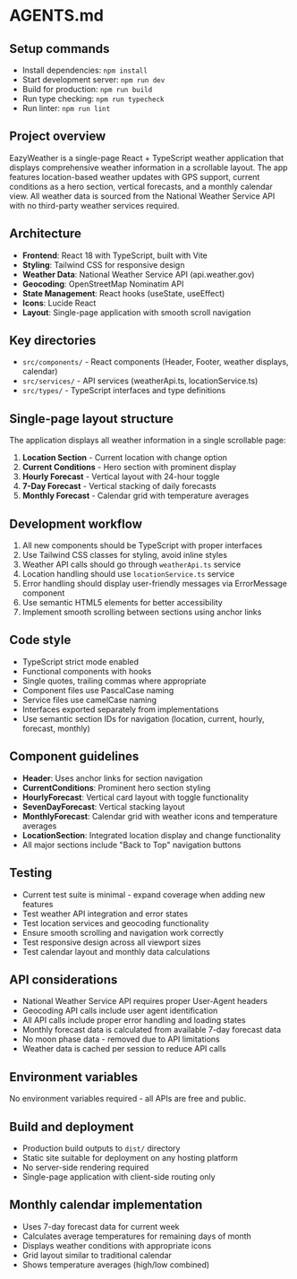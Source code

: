 # AGENTS.md

## Setup commands
- Install dependencies: `npm install`
- Start development server: `npm run dev`
- Build for production: `npm run build`
- Run type checking: `npm run typecheck`
- Run linter: `npm run lint`

## Project overview
EazyWeather is a single-page React + TypeScript weather application that displays comprehensive weather information in a scrollable layout. The app features location-based weather updates with GPS support, current conditions as a hero section, vertical forecasts, and a monthly calendar view. All weather data is sourced from the National Weather Service API with no third-party weather services required.

## Architecture
- **Frontend**: React 18 with TypeScript, built with Vite
- **Styling**: Tailwind CSS for responsive design
- **Weather Data**: National Weather Service API (api.weather.gov)
- **Geocoding**: OpenStreetMap Nominatim API
- **State Management**: React hooks (useState, useEffect)
- **Icons**: Lucide React
- **Layout**: Single-page application with smooth scroll navigation

## Key directories
- `src/components/` - React components (Header, Footer, weather displays, calendar)
- `src/services/` - API services (weatherApi.ts, locationService.ts)
- `src/types/` - TypeScript interfaces and type definitions

## Single-page layout structure
The application displays all weather information in a single scrollable page:
1. **Location Section** - Current location with change option
2. **Current Conditions** - Hero section with prominent display
3. **Hourly Forecast** - Vertical layout with 24-hour toggle
4. **7-Day Forecast** - Vertical stacking of daily forecasts
5. **Monthly Forecast** - Calendar grid with temperature averages

## Development workflow
1. All new components should be TypeScript with proper interfaces
2. Use Tailwind CSS classes for styling, avoid inline styles
3. Weather API calls should go through `weatherApi.ts` service
4. Location handling should use `locationService.ts` service
5. Error handling should display user-friendly messages via ErrorMessage component
6. Use semantic HTML5 elements for better accessibility
7. Implement smooth scrolling between sections using anchor links

## Code style
- TypeScript strict mode enabled
- Functional components with hooks
- Single quotes, trailing commas where appropriate
- Component files use PascalCase naming
- Service files use camelCase naming
- Interfaces exported separately from implementations
- Use semantic section IDs for navigation (location, current, hourly, forecast, monthly)

## Component guidelines
- **Header**: Uses anchor links for section navigation
- **CurrentConditions**: Prominent hero section styling
- **HourlyForecast**: Vertical card layout with toggle functionality
- **SevenDayForecast**: Vertical stacking layout
- **MonthlyForecast**: Calendar grid with weather icons and temperature averages
- **LocationSection**: Integrated location display and change functionality
- All major sections include "Back to Top" navigation buttons

## Testing
- Current test suite is minimal - expand coverage when adding new features
- Test weather API integration and error states
- Test location services and geocoding functionality
- Ensure smooth scrolling and navigation work correctly
- Test responsive design across all viewport sizes
- Test calendar layout and monthly data calculations

## API considerations
- National Weather Service API requires proper User-Agent headers
- Geocoding API calls include user agent identification
- All API calls include proper error handling and loading states
- Monthly forecast data is calculated from available 7-day forecast data
- No moon phase data - removed due to API limitations
- Weather data is cached per session to reduce API calls

## Environment variables
No environment variables required - all APIs are free and public.

## Build and deployment
- Production build outputs to `dist/` directory
- Static site suitable for deployment on any hosting platform
- No server-side rendering required
- Single-page application with client-side routing only

## Monthly calendar implementation
- Uses 7-day forecast data for current week
- Calculates average temperatures for remaining days of month
- Displays weather conditions with appropriate icons
- Grid layout similar to traditional calendar
- Shows temperature averages (high/low combined)